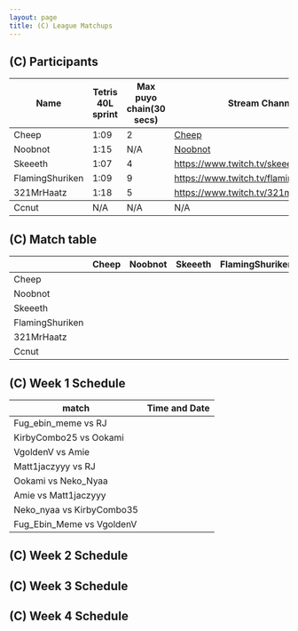 ```yaml
---
layout: page
title: (C) League Matchups
---
```


## (C) Participants ##

<table>
  <thead>
    <tr>
      <th>Name</th>
	    <th>Tetris 40L sprint</th> 
	    <th>Max puyo chain(30 secs)</th>
	    <th>Stream Channel</th>
	    <th>Rating</th>
	    <th>score</th>
	</tr>
  </thead>	
<tbody>
    <tr>
      <td>Cheep</td>
      <td>1:09</td>
      <td>2</td>
       <td><a href="https://www.youtube.com/channel/UC5AeFoPMgHj8m5mh73lYx0Q?view_as=subscriber">Cheep</a></td>
      <td>2892</td>
     <td>0-3</td>
    </tr>
	<tr>
      <td>Noobnot</td>
      <td>1:15</td>
      <td>N/A</td>
       <td><a href="https://m.youtube.com/channel/UCj7UuNmSX_cewp0BvkwFbzA">Noobnot</a></td>
      <td>30,000</td>
     <td>1-15</td>
	</tr>
	<tr>
      <td>Skeeeth</td>
      <td>1:07</td>
      <td>4</td>
       <td><a href="https://www.twitch.tv/skeeeth">https://www.twitch.tv/skeeeth</a></td>
      <td>10,007</td>
     <td>3-15</td>
	<tr>
	<td>FlamingShuriken</td>
      <td>1:09</td>
      <td>9</td>
       <td><a href="https://www.twitch.tv/flamingshuriken873">https://www.twitch.tv/flamingshuriken873</a></td>
      <td>15,000</td>
     <td>1-15</td>
	</tr>
		<tr>
	<td>321MrHaatz</td>
      <td>1:18</td>
      <td>5</td>
       <td><a href="https://www.twitch.tv/321mrhaatz">https://www.twitch.tv/321mrhaatz</a></td>
      <td>6,200</td>
     <td>0-15</td>
	</tr>
  </tbody>
			<tr>
	<td>Ccnut</td>
      <td>N/A</td>
      <td>N/A</td>
       <td>N/A</td>
      <td>N/A</td>
     <td> - </td>
	</tr>
  </tbody>
</table>


## (C) Match table

<table>
  <thead>
    <tr>
      <th></th>
      <th>Cheep</th>
      <th>Noobnot</th>
      <th>Skeeeth</th>
      <th>FlamingShuriken</th>
      <th>321MrHaatz</th>
      <th>Cnut</th>
      <th>Score</th>
    </tr>
  </thead>
  <tbody>
    <tr>
      <td>Cheep</td>
      <td> </td> <!---->
      <td></td> <!---->
      <td> </td> <!---->
      <td></td> <!---->
      <td></td> <!---->
      <td></td> <!---->
      <td></td> <!---->
    </tr>
	  <tr>
      <td>Noobnot</td>
      <td> </td> <!---->
      <td></td> <!---->
      <td> </td> <!---->
      <td></td> <!---->
      <td></td> <!---->
      <td></td> <!---->
      <td></td> <!---->
    </tr>
	   <tr>
      <td>Skeeeth</td>
      <td> </td> <!---->
      <td></td> <!---->
      <td> </td> <!---->
      <td></td> <!---->
      <td></td> <!---->
      <td></td> <!---->
      <td></td> <!---->
    </tr>
	   <tr>
      <td>FlamingShuriken</td>
      <td> </td> <!---->
      <td></td> <!---->
      <td> </td> <!---->
      <td></td> <!---->
      <td></td> <!---->
      <td></td> <!---->
      <td></td> <!---->
    </tr>
	  	   <tr>
      <td>321MrHaatz</td>
      <td> </td> <!---->
      <td></td> <!---->
      <td> </td> <!---->
      <td></td> <!---->
      <td></td> <!---->
      <td></td> <!---->
      <td></td> <!---->
    </tr>
	   <tr>
      <td>Ccnut</td>
      <td> </td> <!---->
      <td></td> <!---->
      <td> </td> <!---->
      <td></td> <!---->
      <td></td> <!---->
      <td></td> <!---->
      <td></td> <!---->
    </tr>
	</tbody>
</table>
	
	
## (C) Week 1 Schedule ##

<table>
  <thead>
    <tr>
      <th>match</th>
	    <th>Time and Date</th> 
	</tr>
  </thead>
	
<tbody>
    <tr>
      <td>Fug_ebin_meme	 vs RJ</td>
      <td></td>
    </tr>
       <tr>
      <td>KirbyCombo25 vs Ookami</td>
      <td></td>
    </tr>
	 <tr>
      <td>VgoldenV vs Amie</td>
      <td></td>
    </tr>
	 <tr>
      <td>Matt1jaczyyy vs RJ</td>
      <td></td>
    </tr>
	 <tr>
      <td>Ookami vs Neko_Nyaa</td>
      <td></td>
    </tr>
	 <tr>
      <td>Amie vs Matt1jaczyyy</td>
      <td></td>
    </tr>
	 <tr>
      <td>Neko_nyaa vs KirbyCombo35</td>
      <td></td>
    </tr>
		 <tr>
      <td>Fug_Ebin_Meme vs VgoldenV</td>
      <td></td>
    </tr>
  </tbody>
</table>


## (C) Week 2 Schedule ##


## (C) Week 3 Schedule ##


## (C) Week 4 Schedule ##


